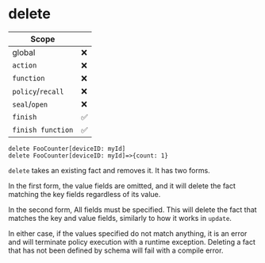 # delete

<div class="right">

| Scope  | |
|--------|----|
| global | ❌ |
| `action` | ❌ |
| `function` | ❌ |
| `policy`/`recall` | ❌ |
| `seal`/`open` | ❌ |
| `finish` | ✅ |
| `finish function` | ✅ |

</div>

```
delete FooCounter[deviceID: myId]
delete FooCounter[deviceID: myId]=>{count: 1}
```

`delete` takes an existing fact and removes it. It has two forms.

In the first form, the value fields are omitted, and it will delete the
fact matching the key fields regardless of its value.

In the second form, All fields must be specified. This will delete the
fact that matches the key and value fields, similarly to how it works in
`update`.

In either case, if the values specified do not match anything, it is an
error and will terminate policy execution with a runtime exception.
Deleting a fact that has not been defined by schema will fail with a
compile error.